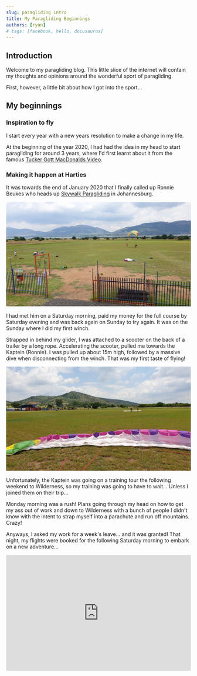 ```yaml
---
slug: paragliding intro
title: My Paragliding Beginnings
authors: [ryan]
# tags: [facebook, hello, docusaurus]
---
```


## Introduction

Welcome to my paragliding blog. This little slice of the internet will contain my thoughts and opinions around the wonderful sport of paragliding.

First, however, a little bit about how I got into the sport...

## My beginnings

### Inspiration to fly

I start every year with a new years resolution to make a change in my life.

<!--truncate-->

At the beginning of the year 2020, I had had the idea in my head to start paragliding for around 3 years, where I'd first learnt about it from the famous [Tucker Gott MacDonalds Video](https://www.youtube.com/watch?v=rvQ9DjJNal0).

### Making it happen at Harties

It was towards the end of January 2020 that I finally called up Ronnie Beukes who heads up [Skywalk Paragliding](https://www.skywalksa.com/) in Johannesburg.

![Things unfolding before me](./things-unfolding.jpg)

I had met him on a Saturday morning, paid my money for the full course by Saturday evening and was back again on Sunday to try again. It was on the Sunday where I did my first winch.

Strapped in behind my glider, I was attached to a scooter on the back of a trailer by a long rope. Accelerating the scooter, pulled me towards the Kaptein (Ronnie). I was pulled up about 15m high, followed by a massive dive when disconnecting from the winch. That was my first taste of flying!

![Strapped in](./strapped-in.jpg)

Unfortunately, the Kaptein was going on a training tour the following weekend to Wilderness, so my training was going to have to wait... Unless I joined them on their trip...

Monday morning was a rush! Plans going through my head on how to get my ass out of work and down to Wilderness with a bunch of people I didn't know with the intent to strap myself into a parachute and run off mountains. Crazy!

Anyways, I asked my work for a week's leave... and it was granted! That night, my flights were booked for the following Saturday morning to embark on a new adventure...

<iframe width="100%" height="315" src="https://www.youtube.com/embed/Wpuiu1GK5X8" title="YouTube video player" frameborder="0" allow="accelerometer; autoplay; clipboard-write; encrypted-media; gyroscope; picture-in-picture" allowfullscreen></iframe>
